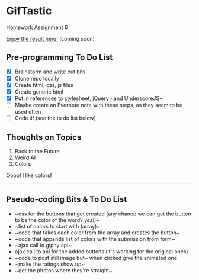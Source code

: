 # GifTastic
Homework Assignment 6

[Enjoy the result here!](https://mathfour.github.io/GifTastic/) (coming soon)

## Pre-programming To Do List
* &#9746; Brainstorm and write out bits
* &#9746; Clone repo locally
* &#9746; Create html, css, js files
* &#9746; Create generic html
* &#9746; Put in references to stylesheet, jQuery ~and UnderscoreJS~
* &#9744; Maybe create an Evernote note with these steps, as they seem to be used often
* &#9744; Code it! (see the to do list below)

## Thoughts on Topics

1. Back to the Future
2. Weird Al
3. Colors

Oooo! I like colors!

******

## Pseudo-coding Bits & To Do List

* ~css for the buttons that get created (any chance we can get the button to be the color of the 
word? *yes!*)~
* ~list of colors to start with (array)~
* ~code that takes each color from the array and creates the button~
* ~code that appends list of colors with the submission from form~
* ~ajax call to giphy api~
* ajax call to api for the added buttons (it's working for the original ones)
* ~code to post still image but~ when clicked give the animated one
* ~make the ratings show up~
* ~get the photos where they're straight~